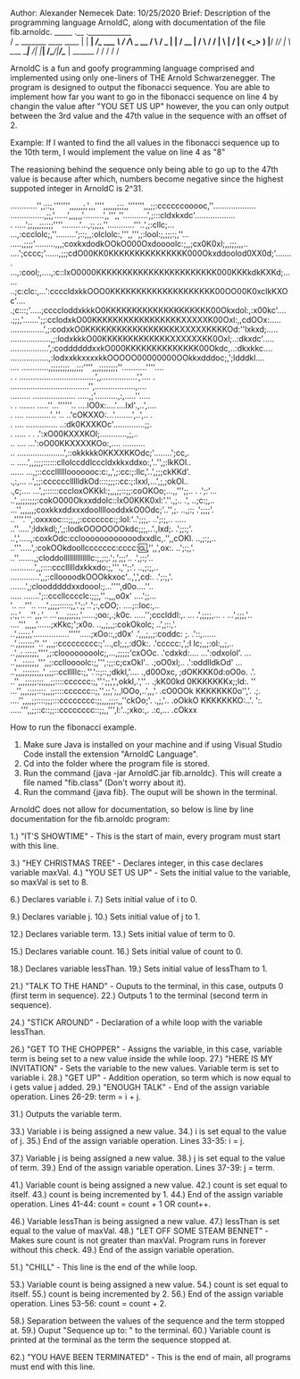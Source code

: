 Author: Alexander Nemecek
Date: 10/25/2020
Brief: Description of the programming language ArnoldC, along with documentation of the file fib.arnoldc.
   _____                      .__       .____________  
  /  _  \_______  ____   ____ |  |    __| _/\_   ___ \ 
 /  /_\  \_  __ \/    \ /  _ \|  |   / __ | /    \  \/ 
/    |    \  | \/   |  (  <_> )  |__/ /_/ | \     \____
\____|__  /__|  |___|  /\____/|____/\____ |  \______  /
        \/           \/                  \/         \/

ArnoldC is a fun and goofy programming language comprised and implemented using only
one-liners of THE Arnold Schwarzenegger.  The program is designed to output the fibonacci sequence.  You are able to implement how far you want to go in the fibonacci sequence on line 4 by changin the value after "YOU SET US UP" however, the you can only output between the 3rd value and the 47th value in the sequence with an offset of 2. 

Example: If I wanted to find the all values in the fibonacci sequence up to the 10th term, I would implement the value on line 4 as "8"

The reasioning behind the sequence only being able to go up to the 47th value is because after which, numbers become negative since the highest suppoted integer in ArnoldC is 2^31.

............'',;::;,''''''',,,,,,;,',,,'''',,,,,,;;;,,''''''',,,;;:ccccccooooc,''...................
...............,;;,'......',,,,,,'.........',,''',,''...........',;:::cldxkxdc'..................   
       .  .....';;,,,;;;;;;''''........'...,:;,;;,''............'''..',;:cllc;...                   
           ...,:ccclolc;,''.........';::;,,:olclolc:,''',,''',;:lool:;,;;;:;,''...                  
           .....,;;;;'.........,,,;coxkxdodkOOkO000Oxdoooolc:;,,;cx0K0xl;,,;;;,,,..                 
          ....';cccc;'......,;;;cdO00KK0KKKKKKKKKKKKKKK000Okxddoolod0XX0d;'........                 
           ...,:cool;,....,:c::lxO0000KKKKKKKKKKKKKKKKKKKKKKK000KKKkdkKXKd;......                   
           ..;c:clc:,...':ccccldxkkOOO0KKKKKKKKKKKKKKKKKKKK00OO00K0xclkKXOc'....                    
           .;c:::;'.....;ccccloddxkkkO0KKKKKKKKKKKKKKKKKKKK00Okxdol:,:x00kc'....                    
           .;;;,'.......';;:cclodxkO00KKKKKKKKKKKKKKKKKXXXXXK00Oxl:,,cdOOx:.....                    
           ...............',;:codxkO0KKKKKKKKKKKKKKKKKKXXXXXKKKKOd:''lxkxd;.....                    
          ..................,;:lodxkkkO00KKKKKKKKKKKKKXXXXXXKK0Oxl;..:dkxdc'.....                   
           .................',:coddddddxxkO000KKKKKKKKKKKKKK00Okdc,..:dkxkkc....                    
           .................,:lodxxkkxxxxkkOOOOO00000000OOkkxdddoc;,';ldddkl....                    
           .... ............,;;;;;;;;,,,;;;'''',,,;;;;;;;;''...........''''....                     
           .     . ..................................',,................','.... .                   
                  ...................................'',..................,....                     
                  ......... ................... .....,;'..........,:,.....''.....                   
           .  .    .......  .....''...''''''..  ....lO0x:....'....lxl'.,..',....                    
           .         ....   ...........'..''..  ..'cOKXXO:...'........',..',.. .                    
           .         ....    ..............    ..:dk0KXXKOc'..............;;.                       
           .         .....             .    . .':xO00KXXXKOl;............,;,..                      
            ..        ....                 ...':oO00KKXXXXKOo:,....  ..........                     
            ..        .....................',::okkkkk0KKXXKKOdc;'........';cc,.                     
            ..        .....',,;;;;::::::cllolccddlcccldxkkxddxo:,'..'',;:lkKOl..                    
            ......      ...,;::cccllllllooooooc:c:,,',;:cc:;:llc,'..',;;;ckKKd'.                    
             .,:,...     ..',;;:ccccccllllldkOd::::;;;::cc:;:lxxl,...',;,;okOl..                    
             .,c;....    ...',;::::::cccloxOKKkl:;,,,;;::;;:coOKOo;...,,''';;..                    .
              .';:'...    ..',,;;;;;;;:cokO000Okxxddolc::lxO0KKK0xl:'.''.,;..                    .',
              ..;c:;,..   ...'',,,,,,;coxkkxddxxxdoollllooddxkO0Odc;'..'',;.                  ..,;:;
               .';;;;'.   ..''''.''',:oxxxoc:::;;,,;:ccccccc:;:lol:'..';;;,.               ..';:;,..
                 .....    ..''.....';ldxkdl;,',;:lodkOOOOOOOkdc;;;,..'.,lxd;.            .';;:;'.   
                         ..','.....,:coxkOdc:ccloooooooooooodxxdlc,.'',,cOKl.         ..,;:;,..     
                         ..'''.....',:cokOOkdoollccccccc:cccc::cl:,'',,',ox:.      ..';:;,'.        
                          ..''.......,;cloddollllllllllllllc:;,;:;.';,';;;'..    .',;:;'..          
                           ...........',,;::::cccllllldxkkxdo:;,'''.,'';:'.   ..,;:;,..             
                            .............',,;:clloooodkOOOkkxoc'..,',',cd:. .';:;,'.                
                                   .......',;cloodddddxxdoool:;...'''',d0o....''..                  
                         .....       .......';::cccllcccclc:;;;,''..,,,o0x'  ....';;...             
'..                      ...'''..         ....',;;;;:::::;,'.';;'..';:,cOO;.  ....;::loc:,..        
;:;,'..                   ..'',;,'..        ...',,,,;;;;;,'......;oo:,.;k0c.  .....'';ccclddl:,. ...
.',;;;;,...  .            ...',;;;,'..       ....''',,,,,'......;xKkc;';x0o.      ..,,;,,;:cokOkolc;
   ..',;::,'.              ..',;;;;;,'................'''''.....;xOo::,;d0x'        .',,,;,,;:coddc:
;.    .'::,......          ..',;;;;;;;''..'',,,;:ccccccccc:;'...,cl;,;,:dOk:.          .'ccccc:,',;l
lc;,,;:ol:,,;,..           ..',,;,;;;;;,'''',;:cloooooooolc;,...,;;;;;'cxOOc.           .'cdxkd:....
 ...':odxolol'.        ...  ..',,,;;;;;,,''',,;:cclloooolc:;,''',:;;:c;cxOkl'..           .;oO0xl;..
 .':oddlldkOd'        ...   ..',,,;;;;;;;,,',,;;::cclllllc:;,''.'::;::,;dkkl,'....         .,d00Oxc,
;dOKKKK0d:oO0o.       .'.   ..'',,,;;;;;:;;,,,;;::::cccccc:;,''.';;,',',okkl,.',''..        .;kK00kd
0KKKKKKKx;;ld:.       ''    ...'',,,;;;;:::;,,;;::::cccccc::;,'',;;,';,,lOOo,..',,,'.        .cO0OOk
KKKKKKK0o'','.       .;.    ....'',,,,;;::::;;;:::cccccccc:;;,,,;;;:,,''ckOo;'. .,;,'..       .oOkkO
KKKKKKKO:..'.        ':.    .....''',,;;::c::;;::cccccccc::;;,,''',l:'..;xko:,.  .:c,...      .cOkxx

How to run the fibonacci example.
1. Make sure Java is installed on your machine and if using Visual Studio Code install the extension "ArnoldC Language".
2. Cd into the folder where the program file is stored.
3. Run the command {java -jar ArnoldC.jar fib.arnoldc}.
This will create a file named "fib.class" (Don't worry about it).
4. Run the command {java fib}.
The ouput will be shown in the terminal.

ArnoldC does not allow for documentation, so below is line by line documentation
for the fib.arnoldc program:

1.) "IT'S SHOWTIME" - This is the start of main, every program must start with this line.

3.) "HEY CHRISTMAS TREE" - Declares integer, in this case declares variable maxVal.
4.) "YOU SET US UP" - Sets the initial value to the variable, so maxVal is set to 8.

6.) Declares variable i.
7.) Sets initial value of i to 0.

9.) Declares variable j.
10.) Sets initial value of j to 1.

12.) Declares variable term.
13.) Sets initial value of term to 0.

15.) Declares variable count.
16.) Sets initial value of count to 0.

18.) Declares variable lessThan.
19.) Sets initial value of lessTham to 1.

21.) "TALK TO THE HAND" - Ouputs to the terminal, in this case, outputs 0 (first term in sequence).
22.) Outputs 1 to the terminal (second term in sequence).

24.) "STICK AROUND" - Declaration of a while loop with the variable lessThan.

26.) "GET TO THE CHOPPER" - Assigns the variable, in this case, variable term is being set to a new value inside the while loop. 
27.) "HERE IS MY INVITATION" - Sets the variable to the new values. Variable term is set to variable i.
28.) "GET UP" - Addition operation, so term which is now equal to i gets value j added.
29.) "ENOUGH TALK" - End of the assign variable operation. Lines 26-29: term = i + j.

31.) Outputs the variable term.

33.) Variable i is being assigned a new value.
34.) i is set equal to the value of j.
35.) End of the assign variable operation. Lines 33-35: i = j.

37.) Variable j is being assigned a new value.
38.) j is set equal to the value of term.
39.) End of the assign variable operation. Lines 37-39: j = term.

41.) Variable count is being assigned a new value.
42.) count is set equal to itself.
43.) count is being incremented by 1.
44.) End of the assign variable operation. Lines 41-44: count = count + 1 OR count++.

46.) Variable lessThan is being assigned a new value.
47.) lessThan is set equal to the value of maxVal.
48.) "LET OFF SOME STEAM BENNET" - Makes sure count is not greater than maxVal. Program runs in forever without this check.
49.) End of the assign variable operation.

51.) "CHILL" - This line is the end of the while loop.

53.) Variable count is being assigned a new value.
54.) count is set equal to itself.
55.) count is being incremented by 2.
56.) End of the assign variable operation. Lines 53-56: count = count + 2.

58.) Separation between the values of the sequence and the term stopped at.
59.) Ouput "Sequence up to: " to the terminal.
60.) Variable count is printed at the terminal as the term the sequence stopped at.

62.) "YOU HAVE BEEN TERMINATED" - This is the end of main, all programs must end with this line.
